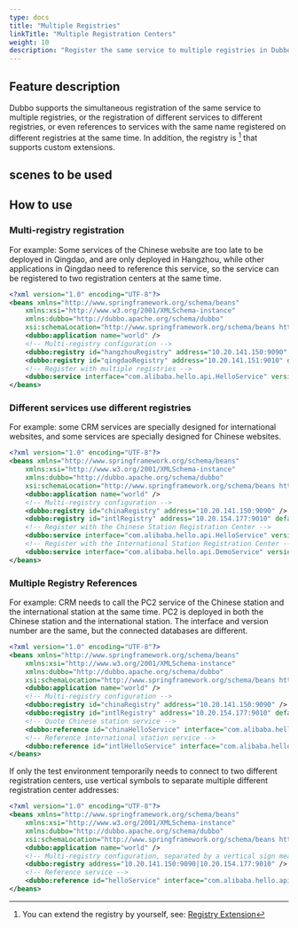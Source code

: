 ```yaml
---
type: docs
title: "Multiple Registries"
linkTitle: "Multiple Registration Centers"
weight: 10
description: "Register the same service to multiple registries in Dubbo"
---
```

## Feature description
Dubbo supports the simultaneous registration of the same service to multiple registries, or the registration of different services to different registries, or even references to services with the same name registered on different registries at the same time. In addition, the registry is [^1] that supports custom extensions.
## scenes to be used

## How to use
### Multi-registry registration

For example: Some services of the Chinese website are too late to be deployed in Qingdao, and are only deployed in Hangzhou, while other applications in Qingdao need to reference this service, so the service can be registered to two registration centers at the same time.
```xml
<?xml version="1.0" encoding="UTF-8"?>
<beans xmlns="http://www.springframework.org/schema/beans"
    xmlns:xsi="http://www.w3.org/2001/XMLSchema-instance"
    xmlns:dubbo="http://dubbo.apache.org/schema/dubbo"
    xsi:schemaLocation="http://www.springframework.org/schema/beans http://www.springframework.org/schema/beans/spring-beans-4.3.xsd http://dubbo.apache.org/schema /dubbo http://dubbo.apache.org/schema/dubbo/dubbo.xsd">
    <dubbo:application name="world" />
    <!-- Multi-registry configuration -->
    <dubbo:registry id="hangzhouRegistry" address="10.20.141.150:9090" />
    <dubbo:registry id="qingdaoRegistry" address="10.20.141.151:9010" default="false" />
    <!-- Register with multiple registries -->
    <dubbo:service interface="com.alibaba.hello.api.HelloService" version="1.0.0" ref="helloService" registry="hangzhouRegistry,qingdaoRegistry" />
</beans>
```

### Different services use different registries

For example: some CRM services are specially designed for international websites, and some services are specially designed for Chinese websites.
```xml
<?xml version="1.0" encoding="UTF-8"?>
<beans xmlns="http://www.springframework.org/schema/beans"
    xmlns:xsi="http://www.w3.org/2001/XMLSchema-instance"
    xmlns:dubbo="http://dubbo.apache.org/schema/dubbo"
    xsi:schemaLocation="http://www.springframework.org/schema/beans http://www.springframework.org/schema/beans/spring-beans-4.3.xsd http://dubbo.apache.org/schema /dubbo http://dubbo.apache.org/schema/dubbo/dubbo.xsd">
    <dubbo:application name="world" />
    <!-- Multi-registry configuration -->
    <dubbo:registry id="chinaRegistry" address="10.20.141.150:9090" />
    <dubbo:registry id="intlRegistry" address="10.20.154.177:9010" default="false" />
    <!-- Register with the Chinese Station Registration Center -->
    <dubbo:service interface="com.alibaba.hello.api.HelloService" version="1.0.0" ref="helloService" registry="chinaRegistry" />
    <!-- Register with the International Station Registration Center -->
    <dubbo:service interface="com.alibaba.hello.api.DemoService" version="1.0.0" ref="demoService" registry="intlRegistry" />
</beans>
```

### Multiple Registry References

For example: CRM needs to call the PC2 service of the Chinese station and the international station at the same time. PC2 is deployed in both the Chinese station and the international station. The interface and version number are the same, but the connected databases are different.
```xml
<?xml version="1.0" encoding="UTF-8"?>
<beans xmlns="http://www.springframework.org/schema/beans"
    xmlns:xsi="http://www.w3.org/2001/XMLSchema-instance"
    xmlns:dubbo="http://dubbo.apache.org/schema/dubbo"
    xsi:schemaLocation="http://www.springframework.org/schema/beans http://www.springframework.org/schema/beans/spring-beans-4.3.xsd http://dubbo.apache.org/schema /dubbo http://dubbo.apache.org/schema/dubbo/dubbo.xsd">
    <dubbo:application name="world" />
    <!-- Multi-registry configuration -->
    <dubbo:registry id="chinaRegistry" address="10.20.141.150:9090" />
    <dubbo:registry id="intlRegistry" address="10.20.154.177:9010" default="false" />
    <!-- Quote Chinese station service -->
    <dubbo:reference id="chinaHelloService" interface="com.alibaba.hello.api.HelloService" version="1.0.0" registry="chinaRegistry" />
    <!-- Reference international station service -->
    <dubbo:reference id="intlHelloService" interface="com.alibaba.hello.api.HelloService" version="1.0.0" registry="intlRegistry" />
</beans>
```

If only the test environment temporarily needs to connect to two different registration centers, use vertical symbols to separate multiple different registration center addresses:

```xml
<?xml version="1.0" encoding="UTF-8"?>
<beans xmlns="http://www.springframework.org/schema/beans"
    xmlns:xsi="http://www.w3.org/2001/XMLSchema-instance"
    xmlns:dubbo="http://dubbo.apache.org/schema/dubbo"
    xsi:schemaLocation="http://www.springframework.org/schema/beans http://www.springframework.org/schema/beans/spring-beans-4.3.xsd http://dubbo.apache.org/schema /dubbo http://dubbo.apache.org/schema/dubbo/dubbo.xsd">
    <dubbo:application name="world" />
    <!-- Multi-registry configuration, separated by a vertical sign means connecting to multiple different registries at the same time, and multiple cluster addresses of the same registrant are separated by commas -->
    <dubbo:registry address="10.20.141.150:9090|10.20.154.177:9010" />
    <!-- Reference service -->
    <dubbo:reference id="helloService" interface="com.alibaba.hello.api.HelloService" version="1.0.0" />
</beans>
```

[^1]: You can extend the registry by yourself, see: [Registry Extension](/zh-cn/overview/mannual/java-sdk/reference-manual/spi/description/registry)
